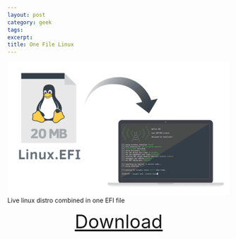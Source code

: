 ```yaml
---
layout: post
category: geek
tags:
excerpt:
title: One File Linux
---
```


![One File Linux logo](/img/one-file-linux.png) Live linux distro combined in one EFI file

<div style="text-align:center;font-size: 300%;">
<a href="https://github.com/zhovner/OneFileLinux/releases/download/v0.3.1/OneFileLinux.efi">Download</a>
</div>